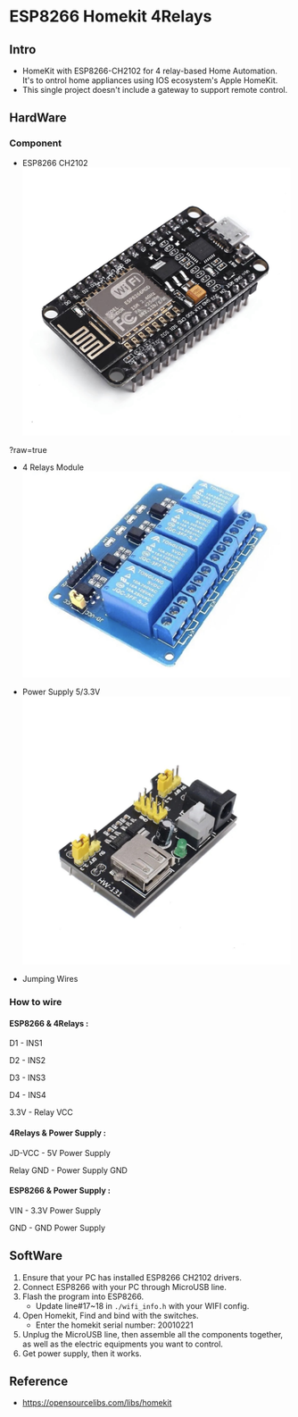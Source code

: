 # ESP8266 Homekit 4Relays

## Intro
  - HomeKit with ESP8266-CH2102 for 4 relay-based Home Automation. It's to ontrol home appliances using IOS ecosystem's Apple HomeKit.
  - This single project doesn't include a gateway to support remote control.

## HardWare

### Component

- ESP8266 CH2102
![img](./img/ch2102.JPG)

?raw=true

- 4 Relays Module
![img](./img/4replays.PNG)

- Power Supply 5/3.3V
![img](./img/pt.JPG)

- Jumping Wires

### How to wire

#### ESP8266 & 4Relays :

D1 - INS1

D2 - INS2

D3 - INS3

D4 - INS4

3.3V - Relay VCC


#### 4Relays & Power Supply :

JD-VCC - 5V Power Supply

Relay GND - Power Supply GND


#### ESP8266 & Power Supply :

VIN - 3.3V Power Supply

GND - GND Power Supply

## SoftWare

1. Ensure that your PC has installed ESP8266 CH2102 drivers.
2. Connect ESP8266 with your PC through MicroUSB line.
3. Flash the program into ESP8266.
   - Update line#17~18 in `./wifi_info.h` with your WIFI config.
4. Open Homekit, Find and bind with the switches.
   - Enter the homekit serial number: 20010221 
5. Unplug the MicroUSB line, then assemble all the components together, as well as the electric equipments you want to control.
6. Get power supply, then it works.


## Reference
- https://opensourcelibs.com/libs/homekit
